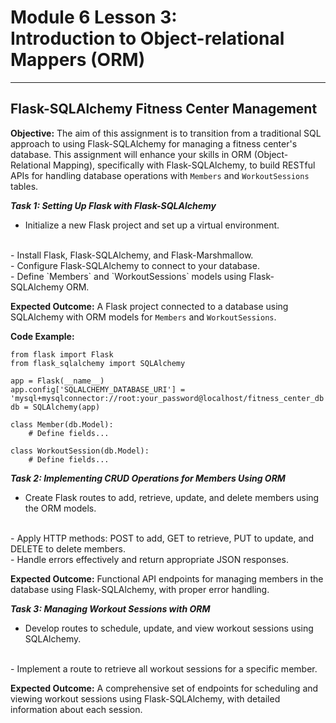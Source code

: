 <h1>Module 6 Lesson 3:<br>Introduction to Object-relational Mappers (ORM)</h1>
<hr>

<h2>Flask-SQLAlchemy Fitness Center Management</h2>

<b>Objective:</b> The aim of this assignment is to transition from a traditional SQL approach to using Flask-SQLAlchemy for managing a fitness center's database. This assignment will enhance your skills in ORM (Object-Relational Mapping), specifically with Flask-SQLAlchemy, to build RESTful APIs for handling database operations with `Members` and `WorkoutSessions` tables.

<b><i>Task 1: Setting Up Flask with Flask-SQLAlchemy</i></b>

- Initialize a new Flask project and set up a virtual environment.
<br>
- Install Flask, Flask-SQLAlchemy, and Flask-Marshmallow.
<br>
- Configure Flask-SQLAlchemy to connect to your database.
<br>
- Define `Members` and `WorkoutSessions` models using Flask-SQLAlchemy ORM.

<b>Expected Outcome:</b> A Flask project connected to a database using SQLAlchemy with ORM models for `Members` and `WorkoutSessions`.

<b>Code Example:</b>

```
from flask import Flask
from flask_sqlalchemy import SQLAlchemy

app = Flask(__name__)
app.config['SQLALCHEMY_DATABASE_URI'] = 'mysql+mysqlconnector://root:your_password@localhost/fitness_center_db'
db = SQLAlchemy(app)

class Member(db.Model):
    # Define fields...

class WorkoutSession(db.Model):
    # Define fields...
```

<b><i>Task 2: Implementing CRUD Operations for Members Using ORM</i></b>

- Create Flask routes to add, retrieve, update, and delete members using the ORM models.
<br>
- Apply HTTP methods: POST to add, GET to retrieve, PUT to update, and DELETE to delete members.
<br>
- Handle errors effectively and return appropriate JSON responses.

<b>Expected Outcome:</b> Functional API endpoints for managing members in the database using Flask-SQLAlchemy, with proper error handling.

<b><i>Task 3: Managing Workout Sessions with ORM</i></b>

- Develop routes to schedule, update, and view workout sessions using SQLAlchemy.
<br>
- Implement a route to retrieve all workout sessions for a specific member.

<b>Expected Outcome:</b> A comprehensive set of endpoints for scheduling and viewing workout sessions using Flask-SQLAlchemy, with detailed information about each session.